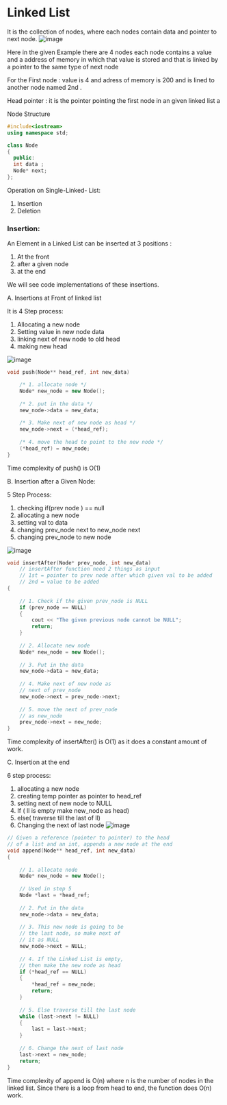 # Linked List

It is the collection of nodes, where each nodes contain data and pointer to next node.
![image](https://user-images.githubusercontent.com/80917122/142045323-292326fd-ae3d-409d-bf63-f1010bdf00ec.png)


Here in the given Example there are 4 nodes each node contains a value and a address of memory in which that value is stored and that is linked by a pointer to the same type of next node

For the First node : value is 4 and adress of memory is 200 and is lined to another node named 2nd .

Head pointer : it is the pointer pointing the first node in an given linked list a

Node Structure

```cpp
#include<iostream>
using namespace std;

class Node
{
  public:
  int data ;
  Node* next;
};
```

Operation on Single-Linked- List: 

1. Insertion 
2. Deletion

### Insertion:

An Element in a Linked List can be inserted at  3 positions : 

1. At the front 
2. after a given node 
3. at the end 

We will see code implementations of these insertions.

 

A. Insertions at Front of linked list 

It is 4 Step process: 

1. Allocating a new node 
2. Setting value in new node data 
3. linking next of new node to old head 
4. making new head 

![image](https://user-images.githubusercontent.com/80917122/142045384-fe9c1c63-b033-45d7-b28c-759716861c8f.png)


```cpp
void push(Node** head_ref, int new_data)

    /* 1. allocate node */
    Node* new_node = new Node();
 
    /* 2. put in the data */
    new_node->data = new_data;
 
    /* 3. Make next of new node as head */
    new_node->next = (*head_ref);
 
    /* 4. move the head to point to the new node */
    (*head_ref) = new_node;
}
```

Time complexity of push() is O(1)

B. Insertion after a Given Node: 

5 Step Process: 

1. checking if(prev node ) == null
2. allocating a new node 
3. setting val to data 
4. changing prev_node next to new_node  next 
5. changing prev_node to new node 

![image](https://user-images.githubusercontent.com/80917122/142045446-3636ee67-9deb-43de-bf59-8920a84e0a73.png)


```cpp
void insertAfter(Node* prev_node, int new_data)
	// insertAfter function need 2 things as input 
	// 1st = pointer to prev node after which given val to be added 
	// 2nd = value to be added  
{
   
    // 1. Check if the given prev_node is NULL
    if (prev_node == NULL) 
    { 
        cout << "The given previous node cannot be NULL"; 
        return; 
    }
   
    // 2. Allocate new node
    Node* new_node = new Node();
   
    // 3. Put in the data
    new_node->data = new_data; 
   
    // 4. Make next of new node as
    // next of prev_node
    new_node->next = prev_node->next; 
   
    // 5. move the next of prev_node
    // as new_node
    prev_node->next = new_node; 
}
```

Time complexity of insertAfter() is O(1) as it does a constant amount of work.

C. Insertion at the end 

6 step process: 

1. allocating a new node 
2. creating temp pointer as pointer to head_ref
3. setting next of new node to NULL 
4. If ( ll is empty make new_node as head) 
5. else( traverse till the last of ll) 
6. Changing the next of last node 
![image](https://user-images.githubusercontent.com/80917122/142045484-4fe12afa-2108-4a74-a993-f1ce7f6c335f.png)


```cpp
// Given a reference (pointer to pointer) to the head 
// of a list and an int, appends a new node at the end
void append(Node** head_ref, int new_data) 
{ 
   
    // 1. allocate node
    Node* new_node = new Node();
   
    // Used in step 5
    Node *last = *head_ref;
   
    // 2. Put in the data
    new_node->data = new_data; 
   
    // 3. This new node is going to be 
    // the last node, so make next of 
    // it as NULL
    new_node->next = NULL; 
   
    // 4. If the Linked List is empty,
    // then make the new node as head
    if (*head_ref == NULL) 
    { 
        *head_ref = new_node; 
        return; 
    } 
   
    // 5. Else traverse till the last node
    while (last->next != NULL)
    {
        last = last->next; 
    }
   
    // 6. Change the next of last node
    last->next = new_node; 
    return; 
}
```

Time complexity of append is O(n) where n is the number of nodes in the linked list. Since there is a loop from head to end, the function does O(n) work.
